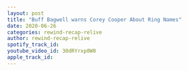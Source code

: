 ```yaml
---
layout: post
title: "Buff Bagwell warns Corey Cooper About Ring Names"
date: 2020-06-26
categories: rewind-recap-relive
author: rewind-recap-relive
spotify_track_id: 
youtube_video_id: 30dRYrxp8W0
apple_track_id: 
---
```

